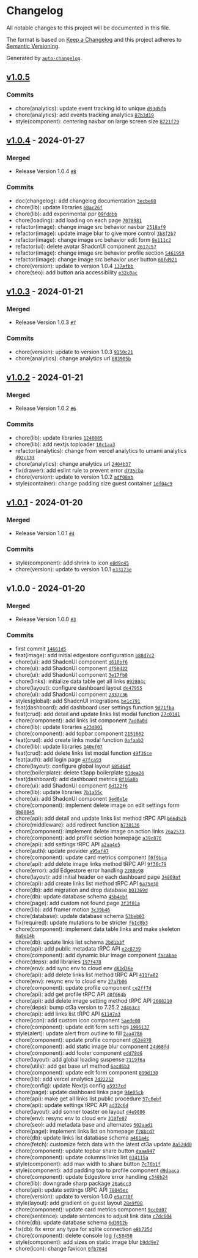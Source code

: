 # Changelog

All notable changes to this project will be documented in this file.

The format is based on [Keep a Changelog](https://keepachangelog.com/en/1.0.0/)
and this project adheres to [Semantic Versioning](https://semver.org/spec/v2.0.0.html).

Generated by [`auto-changelog`](https://github.com/CookPete/auto-changelog).

## [v1.0.5](https://github.com/Ikram-Maulana/links/compare/v1.0.4...v1.0.5)

### Commits

- chore(analytics): update event tracking id to unique [`d93d5f6`](https://github.com/Ikram-Maulana/links/commit/d93d5f6bbf674f32992ecbbcbc8209d8af59db96)
- chore(analytics): add events tracking analytics [`87b3d19`](https://github.com/Ikram-Maulana/links/commit/87b3d19e2e1c7709dc0c48feb7e4c978992d8503)
- style(component): centering navbar on large screen size [`8721f79`](https://github.com/Ikram-Maulana/links/commit/8721f7921f7bd34d918dfdea42a63d6f293c532c)

## [v1.0.4](https://github.com/Ikram-Maulana/links/compare/v1.0.3...v1.0.4) - 2024-01-27

### Merged

- Release Version 1.0.4 [`#8`](https://github.com/Ikram-Maulana/links/pull/8)

### Commits

- doc(changelog): add changelog documentation [`3ecbe68`](https://github.com/Ikram-Maulana/links/commit/3ecbe684b16a23ecb5c0e28e465c7052e3d0ba38)
- chore(lib): update libraries [`68ac26f`](https://github.com/Ikram-Maulana/links/commit/68ac26f3b9f6d51c18110cc1c2887b4027c36ed1)
- chore(lib): add experimental ppr [`09fddbb`](https://github.com/Ikram-Maulana/links/commit/09fddbb7c9f138e37d8ba56a27804b4e9648b074)
- chore(loading): add loading on each page [`7078981`](https://github.com/Ikram-Maulana/links/commit/70789817d434cde2c92be51fd4064bf6299f66f9)
- refactor(image): change image src behavior navbar [`2518af9`](https://github.com/Ikram-Maulana/links/commit/2518af9db7bd16189bb86ece9c2d58c3780086a8)
- refactor(image): update image blur to give more control [`3b8f2b7`](https://github.com/Ikram-Maulana/links/commit/3b8f2b7ad8fbdae558a30bd52923634b97604c17)
- refactor(image): change image src behavior edit form [`8e111c2`](https://github.com/Ikram-Maulana/links/commit/8e111c2948d1dfb64f8afb11b7e8fce7daaf75da)
- refactor(ui): delete avatar ShadcnUI component [`2617c57`](https://github.com/Ikram-Maulana/links/commit/2617c5713c4f6caef77699095fecbf2af5c63683)
- refactor(image): change image src behavior profile section [`5461959`](https://github.com/Ikram-Maulana/links/commit/546195977cc6bd8f884ef946bb4a1edc821807e4)
- refactor(image): change image src behavior user button [`68fd921`](https://github.com/Ikram-Maulana/links/commit/68fd921b6ce15bc472374ed8a101eefa58d022ed)
- chore(version): update to version 1.0.4 [`137efbb`](https://github.com/Ikram-Maulana/links/commit/137efbb70cc960e09e4f177a441fa79e62f39afe)
- chore(seo): add button aria accessibility [`e32c0ac`](https://github.com/Ikram-Maulana/links/commit/e32c0aca37d0df6c8a4dd25ec8ec01683420f07f)

## [v1.0.3](https://github.com/Ikram-Maulana/links/compare/v1.0.2...v1.0.3) - 2024-01-21

### Merged

- Release Version 1.0.3 [`#7`](https://github.com/Ikram-Maulana/links/pull/7)

### Commits

- chore(version): update to version 1.0.3 [`9150c21`](https://github.com/Ikram-Maulana/links/commit/9150c2123703d862af440d7c39e1dcfd94218caa)
- chore(analytics): change analytics url [`683905b`](https://github.com/Ikram-Maulana/links/commit/683905b00a221d2df7cface57b9a50140586f7fc)

## [v1.0.2](https://github.com/Ikram-Maulana/links/compare/v1.0.1...v1.0.2) - 2024-01-21

### Merged

- Release Version 1.0.2 [`#6`](https://github.com/Ikram-Maulana/links/pull/6)

### Commits

- chore(lib): update libraries [`1240885`](https://github.com/Ikram-Maulana/links/commit/12408851d4d3ee480f10f5acc0c50383231817ac)
- chore(lib): add nextjs toploader [`10c1aa3`](https://github.com/Ikram-Maulana/links/commit/10c1aa384ceed92dea556244a18622e472ca891a)
- refactor(analytics): change from vercel analytics to umami analytics [`d92c133`](https://github.com/Ikram-Maulana/links/commit/d92c133bc763c91e31293f8332f5ec104ee0f284)
- chore(analytics): change analytics url [`2404b37`](https://github.com/Ikram-Maulana/links/commit/2404b37112a566742b539bee9d6652e4d32271de)
- fix(drawer): add eslint rule to prevent error [`d735cba`](https://github.com/Ikram-Maulana/links/commit/d735cbaedccbbff5b2e5e5838a7fe4999ab7a624)
- chore(version): update to version 1.0.2 [`adf08ab`](https://github.com/Ikram-Maulana/links/commit/adf08ab9c6402b77e006391971805e74e92b5abd)
- style(container): change padding size guest container [`1ef04c9`](https://github.com/Ikram-Maulana/links/commit/1ef04c94bbfe2c3c3b07318ac2bd3d161a5bc2d4)

## [v1.0.1](https://github.com/Ikram-Maulana/links/compare/v1.0.0...v1.0.1) - 2024-01-20

### Merged

- Release Version 1.0.1 [`#4`](https://github.com/Ikram-Maulana/links/pull/4)

### Commits

- style(component): add shrink to icon [`e8d9c45`](https://github.com/Ikram-Maulana/links/commit/e8d9c4537562b144dd16acc59886da2e752349af)
- chore(version): update to version 1.0.1 [`e33173e`](https://github.com/Ikram-Maulana/links/commit/e33173e6751e5a630fe2bec58defa55c7464246b)

## v1.0.0 - 2024-01-20

### Merged

- Release Version 1.0.0 [`#3`](https://github.com/Ikram-Maulana/links/pull/3)

### Commits

- first commit [`14661d5`](https://github.com/Ikram-Maulana/links/commit/14661d5febbcc0b9c39a9956297cfd0712fa5295)
- feat(image): add initial edgestore configuration [`b88d7c2`](https://github.com/Ikram-Maulana/links/commit/b88d7c2acda40603c931346406051586d2cf5170)
- chore(ui): add ShadcnUI component [`d610bf6`](https://github.com/Ikram-Maulana/links/commit/d610bf654490ce32bdd4493c30166bb8bf9f443c)
- chore(ui): add ShadcnUI component [`df50d22`](https://github.com/Ikram-Maulana/links/commit/df50d2277d514ee5f0869873bdc5eaed07250336)
- chore(ui): add ShadcnUI component [`3e17fb8`](https://github.com/Ikram-Maulana/links/commit/3e17fb8dcff7bd4f9d37c5c9f1a1b7529a3374cc)
- chore(links): initialize data table get all links [`092804c`](https://github.com/Ikram-Maulana/links/commit/092804cf6d4ed238ea079c998104bece75578081)
- chore(layout): configure dashboard layout [`de47955`](https://github.com/Ikram-Maulana/links/commit/de47955469e13f0e87e54a323c5ca9c63f61b266)
- chore(ui): add ShadcnUI component [`2337c36`](https://github.com/Ikram-Maulana/links/commit/2337c3691def03a3d1f6a4cc593d1c92b36d4cf2)
- styles(global): add ShadcnUI integrations [`be1c791`](https://github.com/Ikram-Maulana/links/commit/be1c791e914242aca1787cc9b52e26e2962309d1)
- feat(dashboard): add dashboard user settings function [`9d71fba`](https://github.com/Ikram-Maulana/links/commit/9d71fba405c51a92bac9acdf67254ac7ad25bf2a)
- feat(crud): add detail and update links list modal function [`27c0141`](https://github.com/Ikram-Maulana/links/commit/27c0141342e6d53c4299779e462a2faea4fa28b9)
- chore(component): add links list component [`7ad0a0d`](https://github.com/Ikram-Maulana/links/commit/7ad0a0d958a36a6aeb37062c6fde0a2424b3d7be)
- chore(lib): update libraries [`e23d801`](https://github.com/Ikram-Maulana/links/commit/e23d80154d395256543addba2446e0ec49bd781b)
- chore(component): add topbar component [`2151662`](https://github.com/Ikram-Maulana/links/commit/21516623c0671c94db5266c8b29c33f217e00b8c)
- feat(crud): add create links modal function [`0afaab2`](https://github.com/Ikram-Maulana/links/commit/0afaab260907587749d3ef5d72c250ac47e2a141)
- chore(lib): update libraries [`140ef07`](https://github.com/Ikram-Maulana/links/commit/140ef073ed779f982dd41b5278bbb792a4ab80fb)
- feat(crud): add delete links list modal function [`49f35ce`](https://github.com/Ikram-Maulana/links/commit/49f35ce1ee5ced8330a698e4a97957cd90bb7542)
- feat(auth): add login page [`47fca93`](https://github.com/Ikram-Maulana/links/commit/47fca933514d7f99fecd30da827a7acff5f6cc80)
- chore(layout): configure global layout [`685464f`](https://github.com/Ikram-Maulana/links/commit/685464fa1d0f40c82bd77814e136c718a435fec7)
- chore(boilerplate): delete t3app boilerplate [`91dea26`](https://github.com/Ikram-Maulana/links/commit/91dea26054154f8578ec83ffb124bab79381a635)
- feat(dashboard): add dashboard metrics [`8f16a0b`](https://github.com/Ikram-Maulana/links/commit/8f16a0b095a5644eff243b28075fdce2f89a199f)
- chore(ui): add ShadcnUI component [`6d122f6`](https://github.com/Ikram-Maulana/links/commit/6d122f68678782dcf973a59a6b1bbf64f81b445b)
- chore(lib): update libraries [`7b1a55c`](https://github.com/Ikram-Maulana/links/commit/7b1a55c0894791dfce0e27ffc802275d36f84bbb)
- chore(ui): add ShadcnUI component [`9ed8e1e`](https://github.com/Ikram-Maulana/links/commit/9ed8e1effd7f955367e44c4af597677669311374)
- chore(component): implement delete image on edit settings form [`9b88845`](https://github.com/Ikram-Maulana/links/commit/9b8884529dd530cd0ec052b44cc400d51d3b09a8)
- chore(api): add detail and update links list method tRPC API [`b66d52b`](https://github.com/Ikram-Maulana/links/commit/b66d52b07344e2a08b9d4ebe5331379d50d96fa4)
- chore(middleware): add redirect function [`b730136`](https://github.com/Ikram-Maulana/links/commit/b7301364cd860cdcce7b6eab6bfd8d17c7860657)
- chore(component): implement delete image on action links [`76a2573`](https://github.com/Ikram-Maulana/links/commit/76a2573b11c4cede85d7529ba5577abee18fa410)
- chore(component): add profile section homepage [`a39c876`](https://github.com/Ikram-Maulana/links/commit/a39c876b27d79472dd68af8a3d099ea111c79f39)
- chore(api): add settings tRPC API [`a2aa4e5`](https://github.com/Ikram-Maulana/links/commit/a2aa4e55ac3288e13c120201112af439457fa727)
- chore(auth): update provider [`a95af47`](https://github.com/Ikram-Maulana/links/commit/a95af47ccccd8c3c92169fa9ced0b3f7b670e5ca)
- chore(component): update card metrics component [`f0f9bca`](https://github.com/Ikram-Maulana/links/commit/f0f9bca03d95b4591864706217d5b6932adf72ac)
- chore(api): add delete image links method tRPC API [`9f36c79`](https://github.com/Ikram-Maulana/links/commit/9f36c79a0d7ca2a9bbae64dc4b775b6f2aee07e1)
- chore(error): add Edgestore error handling [`2280e98`](https://github.com/Ikram-Maulana/links/commit/2280e98c4a5a62a7afce664ed51cbfd15116440f)
- chore(layout): add initial header on each dashboard page [`34869af`](https://github.com/Ikram-Maulana/links/commit/34869afeb0fc9ec520814f1742e8b3293c9975b5)
- chore(api): add create links list method tRPC API [`6a75e38`](https://github.com/Ikram-Maulana/links/commit/6a75e38b4e3923d07a4e93b091e92a010f6d8c55)
- chore(db): add migration and drop database [`b01369d`](https://github.com/Ikram-Maulana/links/commit/b01369da31c1b5d8fe3153d2ed71088c08177f09)
- chore(db): update database schema [`45b4ebf`](https://github.com/Ikram-Maulana/links/commit/45b4ebfaac768491d9bafa9cfd370d7d783a831d)
- chore(page): add custom not found page [`3f3f01a`](https://github.com/Ikram-Maulana/links/commit/3f3f01a17cc94eb53a99b62da8ce0d7dfb1f4a72)
- chore(lib): add framer motion [`3c39b46`](https://github.com/Ikram-Maulana/links/commit/3c39b461a2870320b280f04ca2b31b1ede9a10e6)
- chore(database): update database schema [`53beb03`](https://github.com/Ikram-Maulana/links/commit/53beb03dbdc847c74e5145b2c63e5ee81a174c33)
- fix(required): update mutations to be stricter [`fb1d8b3`](https://github.com/Ikram-Maulana/links/commit/fb1d8b38dbc041aceee26d7c3bd7b7df489c8e7d)
- chore(component): implement data table links and make skeleton [`0a9e14b`](https://github.com/Ikram-Maulana/links/commit/0a9e14bbfc72b609e7156dc70412712f673ca7fc)
- chore(db): update links list schema [`2bd1b3f`](https://github.com/Ikram-Maulana/links/commit/2bd1b3fcc5f5f35d05876742ada6df1f7b434a5f)
- chore(api): add public metadata tRPC API [`e2c8739`](https://github.com/Ikram-Maulana/links/commit/e2c87393f364c4c943a9997aecd0d4a153d6215c)
- chore(component): add dynamic blur image component [`facabae`](https://github.com/Ikram-Maulana/links/commit/facabae1843f68370b50c4dece96c5cb6b849051)
- chore(deps): add libraries [`197f478`](https://github.com/Ikram-Maulana/links/commit/197f4785b721b5554536bc6f2732381900a33a69)
- chore(env): add sync env to cloud env [`d81d36e`](https://github.com/Ikram-Maulana/links/commit/d81d36ef6ab1ea672d78a37ffac5c8f3604f9851)
- chore(api): add delete links list method tRPC API [`411fa82`](https://github.com/Ikram-Maulana/links/commit/411fa8228b9e802d9779b97f2e4f11f7a3a12e3e)
- chore(env): resync env to cloud env [`27a7b06`](https://github.com/Ikram-Maulana/links/commit/27a7b06522284e1a3de0e53e9a42930a49fcb781)
- chore(component): update profile component [`ce2ff7d`](https://github.com/Ikram-Maulana/links/commit/ce2ff7db989bacaad1037bfcf12aa5a8286e9763)
- chore(api): add get profile tRPC API [`d0f664b`](https://github.com/Ikram-Maulana/links/commit/d0f664bc017e6a3f78d44f2f548f56af26b930e7)
- chore(api): add delete image setting method tRPC API [`2668210`](https://github.com/Ikram-Maulana/links/commit/266821044349fe9ab26838aef02d852255d9df5e)
- chore(deps): bump ct3a version to 7.25.2 [`2d463c3`](https://github.com/Ikram-Maulana/links/commit/2d463c32cb21ed1f0dd6ab5f5fcb1510eb5b6ed4)
- chore(api): add links list tRPC API [`61147a3`](https://github.com/Ikram-Maulana/links/commit/61147a3d8862accf1a0ae9276a2e60ff0543b651)
- chore(icon): add custom icon component [`5aede00`](https://github.com/Ikram-Maulana/links/commit/5aede009f9a2740d50e20a1f4e4bb848a4bda323)
- chore(component): update edit form settings [`1996137`](https://github.com/Ikram-Maulana/links/commit/199613711794d0dfe888724dd23d0d8ba7a08a89)
- style(alert): update alert from outline to fill [`2aa4786`](https://github.com/Ikram-Maulana/links/commit/2aa478604205fd420919881780973d1f55f29770)
- chore(component): update profile component [`d62e870`](https://github.com/Ikram-Maulana/links/commit/d62e8707a24bcee0d526d364e670c2d4395f64f8)
- chore(component): add static image blur component [`24d68fd`](https://github.com/Ikram-Maulana/links/commit/24d68fdbb7cf1e65884fb3cc9388089a3321d17a)
- chore(component): add footer component [`edd78d6`](https://github.com/Ikram-Maulana/links/commit/edd78d60dd0afbb6ec91415de5e30ae7dd268ab4)
- chore(layout): add global loading suspense [`7119f6a`](https://github.com/Ikram-Maulana/links/commit/7119f6a3f317e59ba9a43ac3696a531abb91e22a)
- chore(utils): add get base url method [`6acd6b3`](https://github.com/Ikram-Maulana/links/commit/6acd6b37d63a5833a088b1ca463404b906bd9e27)
- chore(component): update edit form component [`099d130`](https://github.com/Ikram-Maulana/links/commit/099d130d40162b5e0ba8ace5a46176ae0ab2eef1)
- chore(lib): add vercel analytics [`7d22252`](https://github.com/Ikram-Maulana/links/commit/7d222520eec50c6a83982018a43eaae7f67d312b)
- chore(config): update Nextjs config [`a5937cd`](https://github.com/Ikram-Maulana/links/commit/a5937cd05bb9c3658587495315985e4d9177d55e)
- chore(page): update dashboard links page [`94e05cb`](https://github.com/Ikram-Maulana/links/commit/94e05cbda6487e6c292b3f240fbeb0653bb99c42)
- chore(api): make get all links list public procedure [`57c6ebf`](https://github.com/Ikram-Maulana/links/commit/57c6ebfc3ae25f632e6fea740c140d378fb3f1d0)
- chore(api): update settings tRPC API [`ad32c6d`](https://github.com/Ikram-Maulana/links/commit/ad32c6d16b0f4e7a0b97ba9baede2d49b23ca9cb)
- chore(layout): add sonner toaster on layout [`d4e9886`](https://github.com/Ikram-Maulana/links/commit/d4e9886b7fd738bf68dc88f48e97c20c19f299f2)
- chore(env): resync env to cloud env [`310fe07`](https://github.com/Ikram-Maulana/links/commit/310fe07e673a28261a4f0327adc70463815abedd)
- chore(seo): add metadata base and alternates [`502aad1`](https://github.com/Ikram-Maulana/links/commit/502aad12a2f696b1d0c11ce7e0137c39b3d41bbb)
- chore(page): implement links list on homepage [`f28bcd7`](https://github.com/Ikram-Maulana/links/commit/f28bcd72e24df3d86fc5db7dd78dd6ddd9688315)
- chore(db): update links list database schema [`a461a4c`](https://github.com/Ikram-Maulana/links/commit/a461a4c6d780b824a8fb65cb02bdadf20a28b876)
- chore(fetch): customize fetch data with the latest ct3a update [`8a52dd0`](https://github.com/Ikram-Maulana/links/commit/8a52dd0d4688122f29fa37a0db17da921fb499b4)
- chore(component): update topbar share button [`daaa947`](https://github.com/Ikram-Maulana/links/commit/daaa947b4898cec3785b37ca33acbbb632bc0a18)
- chore(component): update columns links list [`034115a`](https://github.com/Ikram-Maulana/links/commit/034115a9ad8edd8c7f6c60377a7df6733b78f2f2)
- style(component): add max width to share button [`7c76b1f`](https://github.com/Ikram-Maulana/links/commit/7c76b1f079c63e553b50994bacfcb8213637bc43)
- style(component): add padding top to profile component [`d9daaca`](https://github.com/Ikram-Maulana/links/commit/d9daacab346cab6361c489026880ae54cef59cc3)
- chore(component): update Edgestore error handling [`c348b24`](https://github.com/Ikram-Maulana/links/commit/c348b241945ce385035a2ab1272bd0ee4cf33d5e)
- chore(lib): downgrade sharp package [`20a6cc3`](https://github.com/Ikram-Maulana/links/commit/20a6cc398ab8937709938c9957756ad84b83dc4b)
- chore(api): update settings tRPC API [`78045ec`](https://github.com/Ikram-Maulana/links/commit/78045ec3659ad95fb214c6e56c7294433df103d7)
- chore(version): update to version 1.0.0 [`e9a770f`](https://github.com/Ikram-Maulana/links/commit/e9a770f72a974c0ee8ca65cf91d3b754541596f4)
- style(layout): add gradient on guest layout [`28e9f08`](https://github.com/Ikram-Maulana/links/commit/28e9f08134977265d1da543cfe0ab3fe0330b5c2)
- chore(component): update card metrics component [`9cc0d07`](https://github.com/Ikram-Maulana/links/commit/9cc0d079a283c22f4a97edc6c4ca112fe63edc6e)
- chore(sentence): update sentences to adjust link data [`c7dc604`](https://github.com/Ikram-Maulana/links/commit/c7dc604495b53baef1eaab972a2bb058f58fea67)
- chore(db): update database schema [`6d3912b`](https://github.com/Ikram-Maulana/links/commit/6d3912b4b23a09a339e67f92bb99bd356ba20e92)
- fix(db): fix error any type for sqlite connection [`e8b725d`](https://github.com/Ikram-Maulana/links/commit/e8b725d70278136fe57986672bbaaa375b3cef80)
- chore(component): delete console log [`fc58450`](https://github.com/Ikram-Maulana/links/commit/fc58450ebfaed1cab72f56adc8aee8fc17f37097)
- style(component): add sizes on static image blur [`b9dd9e7`](https://github.com/Ikram-Maulana/links/commit/b9dd9e744a2014b6118103d1c4d44280ea3c5083)
- chore(icon): change favicon [`0fb704d`](https://github.com/Ikram-Maulana/links/commit/0fb704dc60d293459beea83be5c33a52cf167548)
